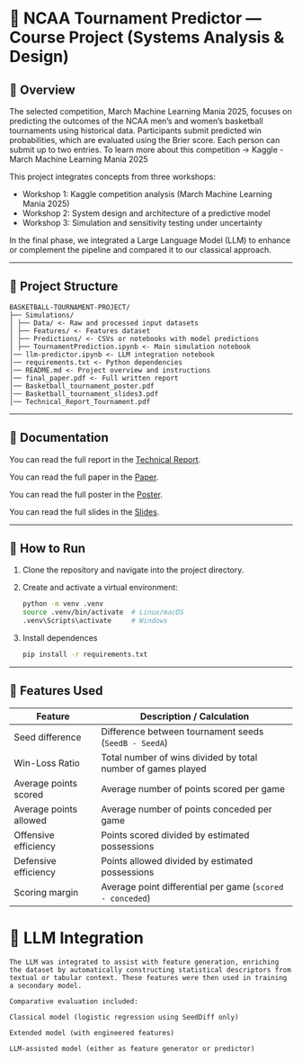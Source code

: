 # 🏀 NCAA Tournament Predictor — Course Project (Systems Analysis & Design)

## 📌 Overview
The selected competition, March Machine Learning Mania 2025, focuses on predicting the outcomes of the NCAA men’s and women’s basketball tournaments using historical data. Participants submit predicted win probabilities, which are evaluated using the Brier score. Each person can submit up to two entries.
To learn more about this competition -> Kaggle - March Machine Learning Mania 2025

This project integrates concepts from three workshops:

- Workshop 1: Kaggle competition analysis (March Machine Learning Mania 2025)
- Workshop 2: System design and architecture of a predictive model
- Workshop 3: Simulation and sensitivity testing under uncertainty

In the final phase, we integrated a Large Language Model (LLM) to enhance or complement the pipeline and compared it to our classical approach.

---

## 🔧 Project Structure

    BASKETBALL-TOURNAMENT-PROJECT/
    ├── Simulations/
    │ ├── Data/ <- Raw and processed input datasets
    │ ├── Features/ <- Features dataset
    │ ├── Predictions/ <- CSVs or notebooks with model predictions
    │ ├── TournamentPrediction.ipynb <- Main simulation notebook
    │── llm-predictor.ipynb <- LLM integration notebook
    │── requirements.txt <- Python dependencies
    │── README.md <- Project overview and instructions
    │── final_paper.pdf <- Full written report
    │── Basketball_tournament_poster.pdf
    │── Basketball_tournament_slides3.pdf
    │── Technical_Report_Tournament.pdf

---
## 📁 Documentation
You can read the full report in the [Technical Report](Technical_Report_Tournament.pdf).

You can read the full paper in the [Paper](./final_paper.pdf).

You can read the full poster in the [Poster](./Basketball_tournament_poster.pdf).

You can read the full slides in the [Slides](./Basketball_tournament_slides3.pdf).



---
## 🚀 How to Run

1. Clone the repository and navigate into the project directory.

2. Create and activate a virtual environment:

    ```bash
    python -m venv .venv
    source .venv/bin/activate  # Linux/macOS
    .venv\Scripts\activate     # Windows

3.  Install dependences 
    ```bash
    pip install -r requirements.txt

----
## 🧠 Features Used

| Feature                | Description / Calculation                                      |
|------------------------|----------------------------------------------------------------|
| Seed difference        | Difference between tournament seeds (`SeedB - SeedA`)         |
| Win-Loss Ratio         | Total number of wins divided by total number of games played  |
| Average points scored  | Average number of points scored per game                      |
| Average points allowed | Average number of points conceded per game                    |
| Offensive efficiency   | Points scored divided by estimated possessions                |
| Defensive efficiency   | Points allowed divided by estimated possessions               |
| Scoring margin         | Average point differential per game (`scored - conceded`)     |


# 🤖 LLM Integration
    The LLM was integrated to assist with feature generation, enriching the dataset by automatically constructing statistical descriptors from textual or tabular context. These features were then used in training a secondary model.

    Comparative evaluation included:

    Classical model (logistic regression using SeedDiff only)

    Extended model (with engineered features)

    LLM-assisted model (either as feature generator or predictor)

